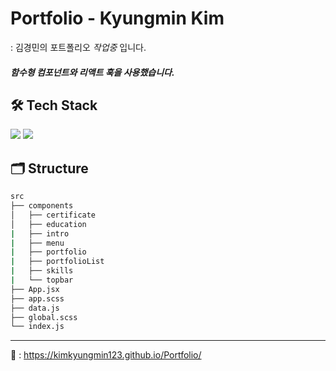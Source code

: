 # Portfolio - Kyungmin Kim

: 김경민의 포트폴리오 _작업중_ 입니다.

##### 함수형 컴포넌트와 리액트 훅을 사용했습니다.

## 🛠 Tech Stack

<img src="https://img.shields.io/badge/React-61DAFB?style=flat-square&logo=React&logoColor=white"/> <img src="https://img.shields.io/badge/Sass-CC6699?style=flat-square&logo=Sass&logoColor=white"/>

## 🗂 Structure

```bash
src
├── components
│   ├── certificate
│   ├── education
|   ├── intro
|   ├── menu
|   ├── portfolio
|   ├── portfolioList
|   ├── skills
|   └── topbar
├── App.jsx
├── app.scss
├── data.js
├── global.scss
└── index.js
```

---

👀 : https://kimkyungmin123.github.io/Portfolio/
